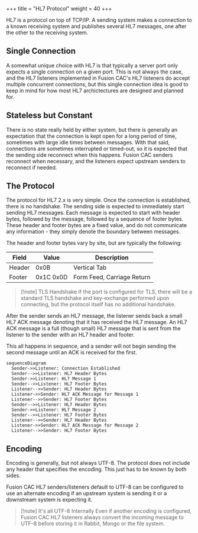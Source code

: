 +++
title = "HL7 Protocol"
weight = 40
+++

HL7 is a protocol on top of TCP/IP.  A sending system makes a connection to a known receiving system and 
publishes several HL7 messages, one after the other to the receiving system.

## Single Connection

A somewhat unique choice with HL7 is that typically a server port only expects a single connection on a 
given port.  This is not always the case, and the HL7 listeners implemented in Fusion CAC's HL7 listeners
do accept multiple concurrent connections, but this single connection idea is good to keep in mind for
how most HL7 archictectures are designed and planned for.

## Stateless but Constant

There is no state really held by either system, but there is generally an expectation that the connection
is kept open for a long period of time, sometimes with large idle times between messages.  With that said,
connections are sometimes interrupted or timed-out, so it is expected that the sending side reconnect when
this happens.  Fusion CAC senders reconnect when necessary, and the listeners expect upstream senders to 
reconnect if needed.

## The Protocol

The protocol for HL7 2.x is very simple.
Once the connection is established, there is no handshake.  The sending side is expected to immediately start
sending HL7 messages.  Each message is expected to start with header bytes, followed by the message, followed
by a sequence of footer bytes.  These header and footer bytes are a fixed value, and do not communicate any
information - they simply denote the boundary between messages.

The header and footer bytes vary by site, but are typically the following:

| Field | Value | Description |
| - | - | - |
| Header | 0x0B | Vertical Tab |
| Footer | 0x1C 0x0D | Form Feed, Carriage Return |

> [!note] TLS Handshake
If the port is configured for TLS, there will be a standard TLS handshake and key-exchange performed upon 
connecting, but the protocol itself has no additional handshake.

After the sender sends an HL7 message, the listener sends back a small HL7 ACK message denoting
that it has received the HL7 message.  An HL7 ACK message is a full (though small) HL7 message that is sent from
the listener to the sender with an HL7 header and footer.

This all happens in sequence, and a sender will not begin sending the second message until an ACK is received
for the first.


```mermaid
sequenceDiagram
  Sender->>Listener: Connection Established
  Sender-->>Listener: HL7 Header Bytes
  Sender->>Listener: HL7 Message 1
  Sender-->>Listener: HL7 Footer Bytes
  Listener-->>Sender: HL7 Header Bytes
  Listener->>Sender: HL7 ACK Message for Message 1
  Listener-->>Sender: HL7 Footer Bytes
  Sender-->>Listener: HL7 Header Bytes
  Sender->>Listener: HL7 Message 2
  Sender-->>Listener: HL7 Footer Bytes
  Listener-->>Sender: HL7 Header Bytes
  Listener->>Sender: HL7 ACK Message for Message 2
  Listener-->>Sender: HL7 Footer Bytes
```

## Encoding

Encoding is generally, but not always UTF-8.  The protocol does not include any header that specifies the encoding.
This just has to be known by both sides.

Fusion CAC HL7 senders/listeners default to UTF-8 can be configured to use an alternate encoding if an upstream
system is sending it or a downstream system is expecting it.

> [!note] It's all UTF-8 Internally
Even if another encoding is configured, Fusion CAC HL7 listeners always convert the incoming message to UTF-8 before
storing it in  Rabbit, Mongo or the file system.
